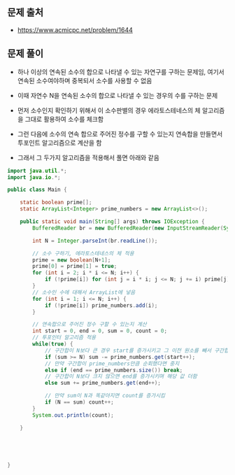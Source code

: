## 문제 출처
- https://www.acmicpc.net/problem/1644

## 문제 풀이
- 하나 이상의 연속된 소수의 합으로 나타낼 수 있는 자연구를 구하는 문제임, 여기서 연속된 소수여야하며 중복되서 소수를 사용할 수 없음

- 이때 자연수 N을 연속된 소수의 합으로 나타낼 수 있는 경우의 수를 구하는 문제

- 먼저 소수인지 확인하기 위해서 이 소수판별의 경우 에라토스테네스의 체 알고리즘을 그대로 활용하여 소수를 체크함

- 그런 다음에 소수의 연속 합으로 주어진 정수를 구할 수 있는지 연속합을 만들면서 투포인트 알고리즘으로 계산을 함

- 그래서 그 두가지 알고리즘을 적용해서 풀면 아래와 같음

```java
import java.util.*;
import java.io.*;

public class Main {

    static boolean prime[];
    static ArrayList<Integer> prime_numbers = new ArrayList<>();

    public static void main(String[] args) throws IOException {
        BufferedReader br = new BufferedReader(new InputStreamReader(System.in));

        int N = Integer.parseInt(br.readLine());

        // 소수 구하기, 에라토스테네스의 체 적용
        prime = new boolean[N+1];
        prime[0] = prime[1] = true;
        for (int i = 2; i * i <= N; i++) {
            if (!prime[i]) for (int j = i * i; j <= N; j += i) prime[j] = true;
        }
        // 소수인 수에 대해서 ArrayList에 넣음
        for (int i = 1; i <= N; i++) {
            if (!prime[i]) prime_numbers.add(i);
        }

        // 연속합으로 주어진 정수 구할 수 있는지 계산
        int start = 0, end = 0, sum = 0, count = 0;
        // 투포인터 알고리즘 적용
        while(true) {
            // 구간합이 N보다 큰 경우 start를 증가시키고 그 이전 원소를 빼서 구간합 계산
            if (sum >= N) sum -= prime_numbers.get(start++);
            // 만약 구간합이 prime_numbers만큼 순회했다면 중지
            else if (end == prime_numbers.size()) break;
            // 구간합이 N보다 크지 않으면 end를 증가시키며 해당 값 더함
            else sum += prime_numbers.get(end++);

            // 만약 sum이 N과 똑같아지면 count를 증가시킴 
            if (N == sum) count++;
        }
        System.out.println(count);

    }





}


```